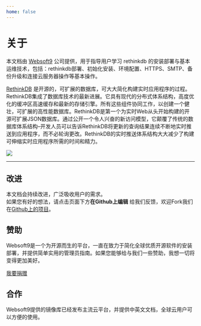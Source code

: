 ```yaml
---
home: false
---
```


# 关于

本文档由 [Websoft9](https://www.websoft9.com/) 公司提供，用于指导用户学习 rethinkdb 的安装部署与基本运维技术，包括：rethinkdb部署、初始化安装、环境配置、HTTPS、SMTP、备份升级和连接云服务器操作等基本操作。

[RethinkDB](https://rethinkdb.com) 是开源的，可扩展的数据库，可大大简化构建实时应用程序的过程。RethinkDB集成了数据库技术的最新进展。它具有现代的分布式体系结构，高度优化的缓冲区高速缓存和最新的存储引擎。所有这些组件协同工作，以创建一个健壮，可扩展的高性能数据库。RethinkDB是第一个为实时Web从头开始构建的开源可扩展JSON数据库。通过公开一个令人兴奋的新访问模型，它颠覆了传统的数据库体系结构–开发人员可以告诉RethinkDB将更新的查询结果连续不断地实时推送到应用程序，而不必轮询更改。RethinkDB的实时推送体系结构大大减少了构建可伸缩实时应用程序所需的时间和精力。

![](https://libs.websoft9.com/Websoft9/DocsPicture/zh/rethinkdb/rethinkdb-main-websoft9.png)

---

## 改进

本文档会持续改进，广泛吸收用户的需求。  
如果您有好的想法，请点击页面下方**在Github上编辑** 给我们反馈，欢迎Fork我们在[Github上的项目](https://github.com/Websoft9/ansible-rethinkdb)。

## 赞助

Websoft9是一个为开源而生的平台，一直在致力于简化全球优质开源软件的安装部署，并提供简单实用的管理员指南。如果您能够给与我们一些赞助，我想一切将变得更加美好。  

[我要捐赠](https://www.websoft9.com/aboutus/donate)

## 合作

Websoft9提供的镜像库已经发布主流云平台，并提供中英文文档，全球云用户可以方便的使用。  

